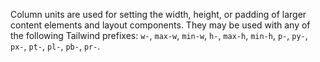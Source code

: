 Column units are used for setting the width, height, or padding of larger content elements and layout components. They may be used with any of the following Tailwind prefixes: `w-`, `max-w`, `min-w`, `h-`, `max-h`, `min-h`, `p-`, `py-`, `px-`, `pt-`, `pl-`, `pb-`, `pr-`.
